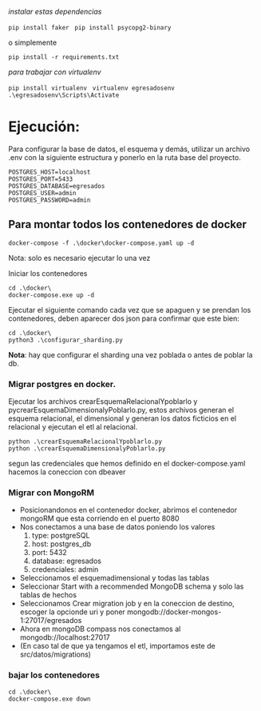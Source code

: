 
*instalar estas dependencias*

```pip install faker ```
```pip install psycopg2-binary```

o simplemente

```pip install -r requirements.txt ```

*para trabajar con virtualenv*

```pip install virtualenv ```
```virtualenv egresadosenv ```
```.\egresadosenv\Scripts\Activate ```

# Ejecución:

Para configurar la base de datos, el esquema y demás, utilizar un archivo .env con la siguiente estructura y ponerlo en la ruta base del proyecto.

```
POSTGRES_HOST=localhost
POSTGRES_PORT=5433
POSTGRES_DATABASE=egresados
POSTGRES_USER=admin
POSTGRES_PASSWORD=admin
```

## Para montar todos los contenedores de docker

```
docker-compose -f .\docker\docker-compose.yaml up -d
```
Nota: solo es necesario ejecutar lo una vez

Iniciar los contenedores

```
cd .\docker\
docker-compose.exe up -d
```

Ejecutar el siguiente comando cada vez que se apaguen y se prendan los contenedores, deben aparecer dos json para confirmar que este bien:

```
cd .\docker\
python3 .\configurar_sharding.py
```
__Nota__: hay que configurar el sharding una vez poblada o antes de poblar la db.

### Migrar postgres en docker.

Ejecutar los archivos crearEsquemaRelacionalYpoblarlo y pycrearEsquemaDimensionalyPoblarlo.py, estos archivos generan el esquema relacional, el dimensional y generan los datos ficticios en el relacional y ejecutan el etl al relacional.

```
python .\crearEsquemaRelacionalYpoblarlo.py
python .\crearEsquemaDimensionalyPoblarlo.py
```

segun las credenciales que hemos definido en el docker-compose.yaml hacemos la coneccion con dbeaver

### Migrar con MongoRM
- Posicionandonos en el contenedor docker, abrimos el contenedor mongoRM que esta corriendo en el puerto 8080
- Nos conectamos a una base de datos poniendo los valores
    1) type: postgreSQL
    2) host: postgres_db
    3) port: 5432
    4) database: egresados
    5) credenciales: admin
- Seleccionamos el esquemadimensional y todas las tablas
- Seleccionar Start with a recommended MongoDB schema y solo las tablas de hechos
- Seleccionamos Crear migration job y en la coneccion de destino, escoger la opcionde uri y poner mongodb://docker-mongos-1:27017/egresados
- Ahora en mongoDB compass nos conectamos al mongodb://localhost:27017
- (En caso tal de que ya tengamos el etl, importamos este de src/datos/migrations)

### bajar los contenedores
```
cd .\docker\
docker-compose.exe down
```